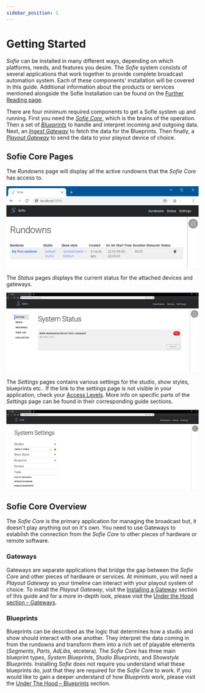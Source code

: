 ```yaml
---
sidebar_position: 1
---
```

# Getting Started

_Sofie_ can be installed in many different ways, depending on which platforms, needs, and features you desire. The _Sofie_ system consists of several applications that work together to provide complete broadcast automation system. Each of these components' installation will be covered in this guide. Additional information about the products or services mentioned alongside the Sofie Installation can be found on the [Further Reading page](../resources.md).

There are four minimum required components to get a Sofie system up and running. First you need the [_Sofie Core_](installing-sofie-server-core.md), which is the brains of the operation. Then a set of [_Blueprints_](installing-blueprints.md) to handle and interpret incoming and outgoing data. Next, an [_Ingest Gateway_](installing-a-gateway/rundown-or-newsroom-system-connection/README) to fetch the data for the Blueprints. Then finally, a [_Playout Gateway_](installing-a-gateway/playout-gateway.md) to send the data to your playout device of choice.



## Sofie Core Pages

The _Rundowns_ page will display all the active rundowns that the _Sofie Core_ has access to. 

![Rundown Page](/img/docs/getting-started/rundowns-in-sofie.png)

The _Status_ pages displays the current status for the attached devices and gateways.

![Status Page &#x2013; Describes the state of _Sofie Core_](/img/docs/getting-started/status-page.jpg)

The _Settings_ pages contains various settings for the studio, show styles, blueprints etc.. If the link to the settings page is not visible in your application, check your [Access Levels](./sofie-navigation.md). More info on specific parts of the _Settings_ page can be found in their corresponding guide sections. 

![Settings Page &#x2013; Describes how the _Sofie Core_ is configured](/img/docs/getting-started/settings-page.jpg)

## Sofie Core Overview

The _Sofie Core_ is the primary application for managing the broadcast but, it doesn't play anything out on it's own. You need to use Gateways to establish the connection from the _Sofie Core_ to other pieces of hardware or remote software. 

### Gateways

Gateways are separate applications that bridge the gap between the _Sofie Core_ and other pieces of hardware or services. At minimum, you will need a _Playout Gateway_ so your timeline can interact with your playout system of choice. To install the _Playout Gateway_, visit the [Installing a Gateway](installing-a-gateway/intro) section of this guide and for a more in-depth look, please visit the [Under the Hood section – Gateways](../dictionary#gateways). 

### Blueprints

Blueprints can be described as the logic that determines how a studio and show should interact with one another. They interpret the data coming in from the rundowns and transform them into a rich set of playable elements \(_Segments_, _Parts_, _AdLibs,_ etcetera\). The _Sofie Core_ has three main blueprint types, _System Blueprints_, _Studio Blueprints_, and _Showstyle Blueprints_. Installing _Sofie_ does not require you understand what these blueprints do, just that they are required for the _Sofie Core_ to work. If you would like to gain a deeper understand of how _Blueprints_ work, please visit the [Under The Hood – Blueprints](../dictionary#blueprints) section.

